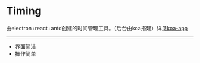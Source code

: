 # Timing

由electron+react+antd创建的时间管理工具。（后台由koa搭建）详见[koa-app](<https://github.com/ZhaoSheng2000/koa-app>)

----

* 界面简洁
* 操作简单

